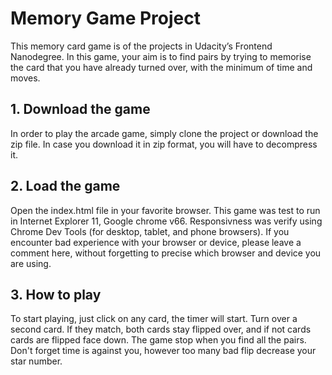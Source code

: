 # Memory Game Project
This memory card game is  of the projects in Udacity’s Frontend Nanodegree.
In this game, your aim is to find pairs by trying to memorise the card that you have already turned over, with the minimum of time and moves.

## 1. Download the game
In order to play the arcade game, simply clone the project or download the zip file.
In case you download it in zip format, you will have to decompress it.
## 2. Load the game
Open the index.html file in your favorite browser.
This game was test to run in Internet Explorer 11, Google chrome v66. Responsivness was verify using Chrome Dev Tools (for desktop, tablet, and phone browsers). If you encounter bad experience with your browser or device, please leave a comment here, without forgetting to precise which browser and device you are using.
## 3. How to play
To start playing, just click on any card, the timer will start.
Turn over a second card.
If they match, both cards stay flipped over, and if not cards cards are flipped face down.
The game stop when you find all the pairs.
Don't forget time is against you, however too many bad flip decrease your star number.

